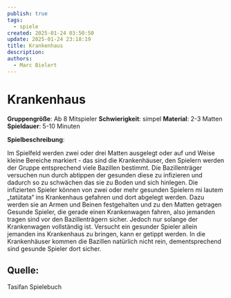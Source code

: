 ```yaml
---
publish: true
tags:
  - spiele
created: 2025-01-24 03:50:50
update: 2025-01-24 23:18:19
title: Krankenhaus
description: 
authors:
  - Marc Bielert
---
```


# Krankenhaus

**Gruppengröße**: Ab 8 Mitspieler
**Schwierigkeit**: simpel
**Material**: 2-3 Matten
**Spieldauer**: 5-10 Minuten

**Spielbeschreibung**:

Im Spielfeld werden zwei oder drei Matten ausgelegt oder auf und Weise kleine Bereiche markiert - das sind die Krankenhäuser, den Spielern werden der Gruppe entsprechend viele Bazillen bestimmt. Die Bazillenträger versuchen nun durch abtippen der gesunden diese zu infizieren und dadurch so zu schwächen das sie zu Boden und sich hinlegen. Die infizierten Spieler können von zwei oder mehr gesunden Spielern mi lautem „tatütata“ ins Krankenhaus gefahren und dort abgelegt werden. Dazu werden sie an Armen und Beinen festgehalten und zu den Matten getragen Gesunde Spieler, die gerade einen Krankenwagen fahren, also jemanden tragen sind vor den Bazillenträgern sicher. Jedoch nur solange der Krankenwagen vollständig ist. Versucht ein gesunder Spieler allein jemanden ins Krankenhaus zu bringen, kann er getippt werden. In die Krankenhäuser kommen die Bazillen natürlich nicht rein, dementsprechend sind gesunde Spieler dort sicher.

## **Quelle**:

Tasifan Spielebuch